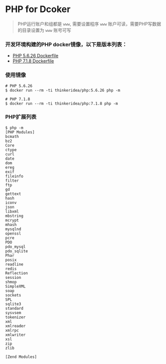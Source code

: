 # PHP for Dcoker

> PHP运行账户和组都是 `www`, 需要设置程序 `www` 账户可读，需要PHP写数据的目录设置为 `www` 账号可写

### 开发环境构建的PHP docker镜像，以下是版本列表：

- [PHP 5.6.26 Dockerfile](./5.6.26/Dockerfile)
- [PHP 7.1.8 Dockerfile](./7.1.8/Dockerfile)

### 使用镜像

```shell
# PHP 5.6.26
$ docker run --rm -ti thinkeridea/php:5.6.26 php -m

# PHP 7.1.8
$ docker run --rm -ti thinkeridea/php:7.1.8 php -m
```

### PHP扩展列表

```shell
$ php -m
[PHP Modules]
bcmath
bz2
Core
ctype
curl
date
dom
ereg
exif
fileinfo
filter
ftp
gd
gettext
hash
iconv
json
libxml
mbstring
mcrypt
mhash
mysqlnd
openssl
pcre
PDO
pdo_mysql
pdo_sqlite
Phar
posix
readline
redis
Reflection
session
shmop
SimpleXML
soap
sockets
SPL
sqlite3
standard
sysvsem
tokenizer
xml
xmlreader
xmlrpc
xmlwriter
xsl
zip
zlib

[Zend Modules]

```
